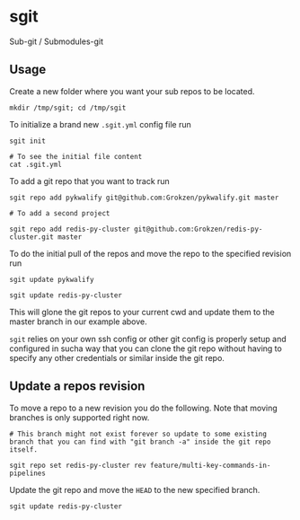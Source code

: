 # sgit

Sub-git / Submodules-git


## Usage

Create a new folder where you want your sub repos to be located.

```
mkdir /tmp/sgit; cd /tmp/sgit
```

To initialize a brand new `.sgit.yml` config file run

```
sgit init

# To see the initial file content
cat .sgit.yml
```

To add a git repo that you want to track run

```
sgit repo add pykwalify git@github.com:Grokzen/pykwalify.git master

# To add a second project

sgit repo add redis-py-cluster git@github.com:Grokzen/redis-py-cluster.git master
```

To do the initial pull of the repos and move the repo to the specified revision run

```
sgit update pykwalify

sgit update redis-py-cluster
```

This will glone the git repos to your current cwd and update them to the master branch in our example above.

`sgit` relies on your own ssh config or other git config is properly setup and configured in sucha way that you can clone the git repo without having to specify any other credentials or similar inside the git repo.



## Update a repos revision

To move a repo to a new revision you do the following. Note that moving branches is only supported right now.

```
# This branch might not exist forever so update to some existing branch that you can find with "git branch -a" inside the git repo itself.

sgit repo set redis-py-cluster rev feature/multi-key-commands-in-pipelines
```

Update the git repo and move the `HEAD` to the new specified branch.

```
sgit update redis-py-cluster
```
